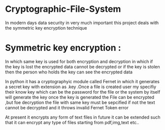 # Cryptographic-File-System
In modern days data security in very much important this project deals with the symmetric key encryption technique

# Symmetric key encryption : 
In which same key is used for both encryption and decryption in which if the key is lost the encrypted data cannot be decrypted or if the key is stolen then the person who holds the key can see the encrypted data

In python it has a cryptographyic module called Fernet in which it generates a secret key with extension as .key .Once a file is created user my specifiy their know key which can be the password for the file or the system by itself will generate the key
once the key is generated the File can be encrypted ,but foe decryption the file with same key must be sepcified if not the text cannot be decrypted and it throws invalid Fernet Token error

At present it encrypts any form of text files in future it can be extended such that it can encrypt any type of files starting from pdf,img,text etc..
